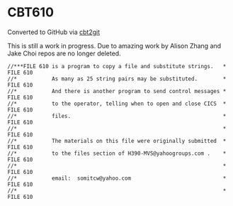 # CBT610
Converted to GitHub via [cbt2git](https://github.com/wizardofzos/cbt2git)

This is still a work in progress. 
Due to amazing work by Alison Zhang and Jake Choi repos are no longer deleted.

```
//***FILE 610 is a program to copy a file and substitute strings.   *   FILE 610
//*           As many as 25 string pairs may be substituted.        *   FILE 610
//*           And there is another program to send control messages *   FILE 610
//*           to the operator, telling when to open and close CICS  *   FILE 610
//*           files.                                                *   FILE 610
//*                                                                 *   FILE 610
//*           The materials on this file were originally submitted  *   FILE 610
//*           to the files section of H390-MVS@yahoogroups.com .    *   FILE 610
//*                                                                 *   FILE 610
//*           email:  somitcw@yahoo.com                             *   FILE 610
//*                                                                 *   FILE 610
```

